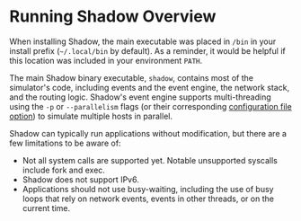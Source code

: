 # Running Shadow Overview

When installing Shadow, the main executable was placed in `/bin` in your install
prefix (`~/.local/bin` by default). As a reminder, it would be helpful if this
location was included in your environment `PATH`.

The main Shadow binary executable, `shadow`, contains most of the simulator's
code, including events and the event engine, the network stack, and the routing
logic. Shadow's event engine supports multi-threading using the `-p` or
`--parallelism` flags (or their corresponding [configuration file
option](shadow_config_spec.md#generalparallelism)) to simulate multiple hosts
in parallel.

Shadow can typically run applications without modification, but there are a few
limitations to be aware of:

 - Not all system calls are supported yet. Notable unsupported syscalls include
   fork and exec.
 - Shadow does not support IPv6.
 - Applications should not use busy-waiting, including the use of busy loops
   that rely on network events, events in other threads, or on the current
   time.
